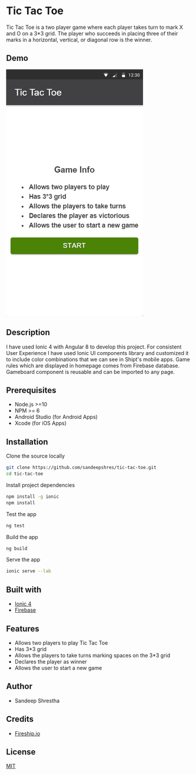 # Tic Tac Toe

Tic Tac Toe is a two player game where each player takes turn to mark X and O on a 3*3 grid. The player who succeeds in placing three of their marks in a horizontal, vertical, or diagonal row is the winner.

## Demo
![tic-tac-toe demo](tic-tac-toe.gif)

## Description

I have used Ionic 4 with Angular 8 to develop this project. For consistent User Experience I have used Ionic UI components library and customized it to include color combinations that we can see in Shipt's mobile apps. Game rules which are displayed in homepage comes from Firebase database. Gameboard component is reusable and can be imported to any page. 

## Prerequisites
* Node.js >=10
* NPM >= 6
* Android Studio (for Android Apps)
* Xcode (for iOS Apps)

## Installation
Clone the source locally
```bash
git clone https://github.com/sandeepshres/tic-tac-toe.git
cd tic-tac-toe
```

Install project dependencies
```bash
npm install -g ionic
npm install
```

Test the app
```bash
ng test
```

Build the app
```bash
ng build
```

Serve the app
```bash
ionic serve --lab
```
## Built with
* [Ionic 4](https://ionicframework.com)
* [Firebase](https://firebase.google.com)

## Features
* Allows two players to play Tic Tac Toe
* Has 3*3 grid
* Allows the players to take turns marking spaces on the 3*3 grid
* Declares the player as winner
* Allows the user to start a new game

## Author
* Sandeep Shrestha

## Credits
* [Fireship.io](https://github.com/fireship-io/angular-tic-tac-toe)

## License
[MIT](https://choosealicense.com/licenses/mit/)
